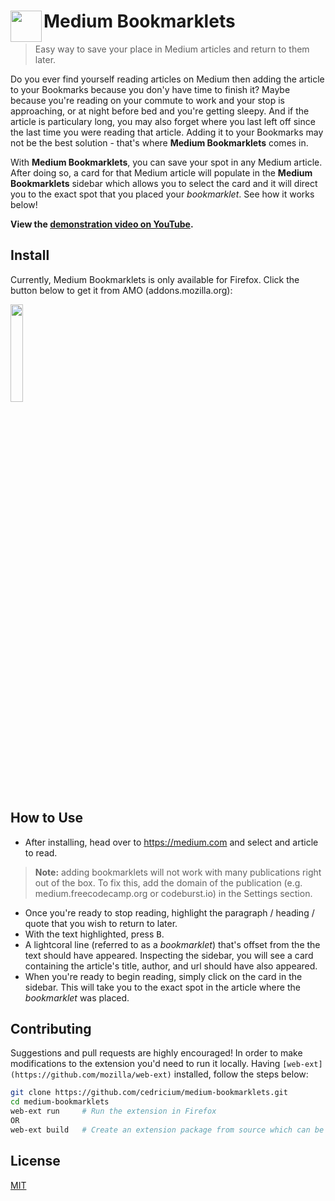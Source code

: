 # <img src=".src/resources/sidebar_icon.png" width="50" align="left"> Medium Bookmarklets
> Easy way to save your place in Medium articles and return to them later.

Do you ever find yourself reading articles on Medium then adding the article to your Bookmarks because you don'y have time to finish it? Maybe because you're reading on your commute to work and your stop is approaching, or at night before bed and you're getting sleepy. And if the article is particulary long, you may also forget where you last left off since the last time you were reading that article. Adding it to your Bookmarks may not be the best solution - that's where **Medium Bookmarklets** comes in.

With **Medium Bookmarklets**, you can save your spot in any Medium article. After doing so, a card for that Medium article will populate in the **Medium Bookmarklets** sidebar which allows you to select the card and it will direct you to the exact spot that you placed your *bookmarklet*. See how it works below!

**View the [demonstration video on YouTube](youtube.com/link/to_mb_demo).**

## Install

Currently, Medium Bookmarklets is only available for Firefox. Click the button below to get it from AMO (addons.mozilla.org):

<p align="left">
  <a href="https://addons.mozilla.org/en-US/firefox/addon/rapidtabopener/">
    <img src=".src/resources/ff_badge.png" width="20%"/>
  </a>
</p>

## How to Use

 - After installing, head over to https://medium.com and select and article to read.
 > **Note:** adding bookmarklets will not work with many publications right out of the box. To fix this, add the domain of the publication (e.g. medium.freecodecamp.org or codeburst.io) in the Settings section.
 - Once you're ready to stop reading, highlight the paragraph / heading / quote that you wish to return to later.
 - With the text highlighted, press <kbd>B</kbd>.
 - A lightcoral line (referred to as a *bookmarklet*) that's offset from the the text should have appeared. Inspecting the sidebar, you will see a card containing the article's title, author, and url should have also appeared.
 - When you're ready to begin reading, simply click on the card in the sidebar. This will take you to the exact spot in the article where the *bookmarklet* was placed.

 ## Contributing

Suggestions and pull requests are highly encouraged!
In order to make modifications to the extension you'd need to run it locally. Having `[web-ext](https://github.com/mozilla/web-ext)` installed, follow the steps below:

```sh
git clone https://github.com/cedricium/medium-bookmarklets.git
cd medium-bookmarklets
web-ext run     # Run the extension in Firefox
OR
web-ext build   # Create an extension package from source which can be uploaded via [about:debugging#addons]
```

## License

[MIT](LICENSE.md)